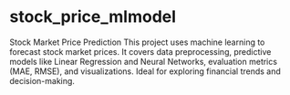 # stock_price_mlmodel
Stock Market Price Prediction This project uses machine learning to forecast stock market prices. It covers data preprocessing, predictive models like Linear Regression and Neural Networks, evaluation metrics (MAE, RMSE), and visualizations. Ideal for exploring financial trends and decision-making.
